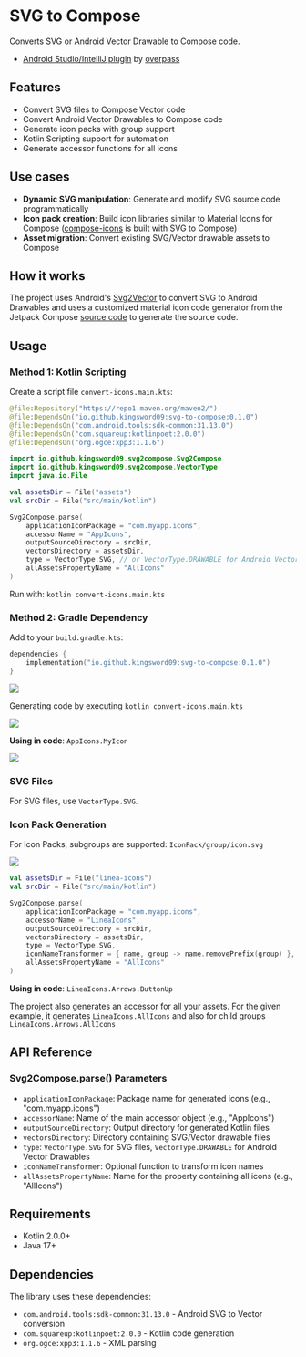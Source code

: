 # SVG to Compose

Converts SVG or Android Vector Drawable to Compose code.

- [Android Studio/IntelliJ plugin](https://plugins.jetbrains.com/plugin/18619-svg-to-compose) by [overpass](https://github.com/overpas)

## Features

- Convert SVG files to Compose Vector code
- Convert Android Vector Drawables to Compose code
- Generate icon packs with group support
- Kotlin Scripting support for automation
- Generate accessor functions for all icons

## Use cases

- **Dynamic SVG manipulation**: Generate and modify SVG source code programmatically
- **Icon pack creation**: Build icon libraries similar to Material Icons for Compose ([compose-icons](https://github.com/DevSrSouza/compose-icons) is built with SVG to Compose)
- **Asset migration**: Convert existing SVG/Vector drawable assets to Compose

## How it works

The project uses Android's [Svg2Vector](https://android.googlesource.com/platform/tools/base/+/master/sdk-common/src/main/java/com/android/ide/common/vectordrawable/Svg2Vector.java) to convert SVG to Android Drawables and uses a customized material icon code generator from the Jetpack Compose [source code](https://cs.android.com/androidx/platform/frameworks/support/+/androidx-main:compose/material/material/icons/generator/) to generate the source code.

## Usage

### Method 1: Kotlin Scripting

Create a script file `convert-icons.main.kts`:

```kotlin
@file:Repository("https://repo1.maven.org/maven2/")
@file:DependsOn("io.github.kingsword09:svg-to-compose:0.1.0")
@file:DependsOn("com.android.tools:sdk-common:31.13.0")
@file:DependsOn("com.squareup:kotlinpoet:2.0.0")
@file:DependsOn("org.ogce:xpp3:1.1.6")

import io.github.kingsword09.svg2compose.Svg2Compose
import io.github.kingsword09.svg2compose.VectorType
import java.io.File

val assetsDir = File("assets")
val srcDir = File("src/main/kotlin")

Svg2Compose.parse(
    applicationIconPackage = "com.myapp.icons",
    accessorName = "AppIcons",
    outputSourceDirectory = srcDir,
    vectorsDirectory = assetsDir,
    type = VectorType.SVG, // or VectorType.DRAWABLE for Android Vector Drawables
    allAssetsPropertyName = "AllIcons"
)
```

Run with: `kotlin convert-icons.main.kts`

### Method 2: Gradle Dependency

Add to your `build.gradle.kts`:

```kotlin
dependencies {
    implementation("io.github.kingsword09:svg-to-compose:0.1.0")
}
```

![](https://i.imgur.com/f7txCag.png)

Generating code by executing `kotlin convert-icons.main.kts`

![](https://i.imgur.com/5UTmT70.png)

**Using in code**: `AppIcons.MyIcon`

![](https://i.imgur.com/YAriDvV.png)

### SVG Files

For SVG files, use `VectorType.SVG`.

### Icon Pack Generation

For Icon Packs, subgroups are supported: `IconPack/group/icon.svg`

![](https://i.imgur.com/cunhmxl.png)

```kotlin
val assetsDir = File("linea-icons")
val srcDir = File("src/main/kotlin")

Svg2Compose.parse(
    applicationIconPackage = "com.myapp.icons",
    accessorName = "LineaIcons",
    outputSourceDirectory = srcDir,
    vectorsDirectory = assetsDir,
    type = VectorType.SVG,
    iconNameTransformer = { name, group -> name.removePrefix(group) },
    allAssetsPropertyName = "AllIcons"
)
```

**Using in code**: `LineaIcons.Arrows.ButtonUp`

The project also generates an accessor for all your assets. For the given example, it generates `LineaIcons.AllIcons` and also for child groups `LineaIcons.Arrows.AllIcons`

## API Reference

### Svg2Compose.parse() Parameters

- `applicationIconPackage`: Package name for generated icons (e.g., "com.myapp.icons")
- `accessorName`: Name of the main accessor object (e.g., "AppIcons")
- `outputSourceDirectory`: Output directory for generated Kotlin files
- `vectorsDirectory`: Directory containing SVG/Vector drawable files
- `type`: `VectorType.SVG` for SVG files, `VectorType.DRAWABLE` for Android Vector Drawables
- `iconNameTransformer`: Optional function to transform icon names
- `allAssetsPropertyName`: Name for the property containing all icons (e.g., "AllIcons")

## Requirements

- Kotlin 2.0.0+
- Java 17+

## Dependencies

The library uses these dependencies:
- `com.android.tools:sdk-common:31.13.0` - Android SVG to Vector conversion
- `com.squareup:kotlinpoet:2.0.0` - Kotlin code generation
- `org.ogce:xpp3:1.1.6` - XML parsing
